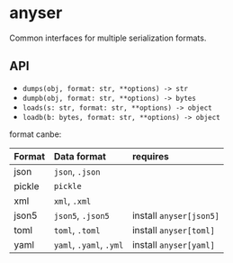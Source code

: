 # anyser

Common interfaces for multiple serialization formats.

## API

- `dumps(obj, format: str, **options) -> str`
- `dumpb(obj, format: str, **options) -> bytes`
- `loads(s: str, format: str, **options) -> object`
- `loadb(b: bytes, format: str, **options) -> object`

format canbe:

| Format | Data format             | requires                |
|:-------|:------------------------|:------------------------|
| json   | `json`, `.json`         |                         |
| pickle | `pickle`                |                         |
| xml    | `xml`, `.xml`           |                         |
| json5  | `json5`, `.json5`       | install `anyser[json5]` |
| toml   | `toml`, `.toml`         | install `anyser[toml]`  |
| yaml   | `yaml`, `.yaml`, `.yml` | install `anyser[yaml]`  |
